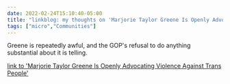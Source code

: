 ```yaml
---
date: 2022-02-24T15:10:40-05:00
title: "linkblog: my thoughts on 'Marjorie Taylor Greene Is Openly Advocating Violence Against Trans People'"
tags: ["micro","Communities"]
---
```

Greene is repeatedly awful, and the GOP's refusal to do anything substantial about it is telling.
 
[link to 'Marjorie Taylor Greene Is Openly Advocating Violence Against Trans People'](https://www.vice.com/en/article/4awbxd/marjorie-taylor-greene-violence-trans-people)
